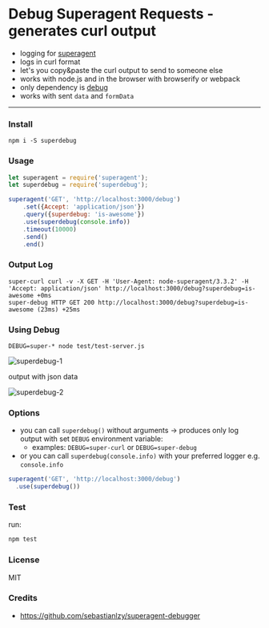 # Debug Superagent Requests - generates curl output

- logging for [superagent](https://github.com/visionmedia/superagent)
- logs in curl format
- let's you copy&paste the curl output to send to someone else
- works with node.js and in the browser with browserify or webpack
- only dependency is [debug](https://github.com/visionmedia/debug)
- works with sent `data` and `formData`

-----------
### Install

```cli
npm i -S superdebug
```

### Usage

```js
let superagent = require('superagent');
let superdebug = require('superdebug');

superagent('GET', 'http://localhost:3000/debug')
    .set({Accept: 'application/json'})
    .query({superdebug: 'is-awesome'})
    .use(superdebug(console.info))
    .timeout(10000)
    .send()
    .end()
```

### Output Log
```log
super-curl curl -v -X GET -H 'User-Agent: node-superagent/3.3.2' -H 'Accept: application/json' http://localhost:3000/debug?superdebug=is-awesome +0ms
super-debug HTTP GET 200 http://localhost:3000/debug?superdebug=is-awesome (23ms) +25ms
```

### Using Debug
 ```
 DEBUG=super-* node test/test-server.js
 ```
![superdebug-1](https://raw.githubusercontent.com/andineck/superdebug/master/superdebug-1.png)

output with json data

![superdebug-2](https://raw.githubusercontent.com/andineck/superdebug/master/superdebug-2.png)

### Options

- you can call `superdebug()` without arguments -> produces only log output with set `DEBUG` environment variable: 
  - examples: `DEBUG=super-curl` or `DEBUG=super-debug`
- or you can call `superdebug(console.info)` with your preferred logger e.g. `console.info`

```js    
superagent('GET', 'http://localhost:3000/debug')
  .use(superdebug())
```

### Test

run: 
```sh
npm test
```

### License

MIT

### Credits

- https://github.com/sebastianlzy/superagent-debugger